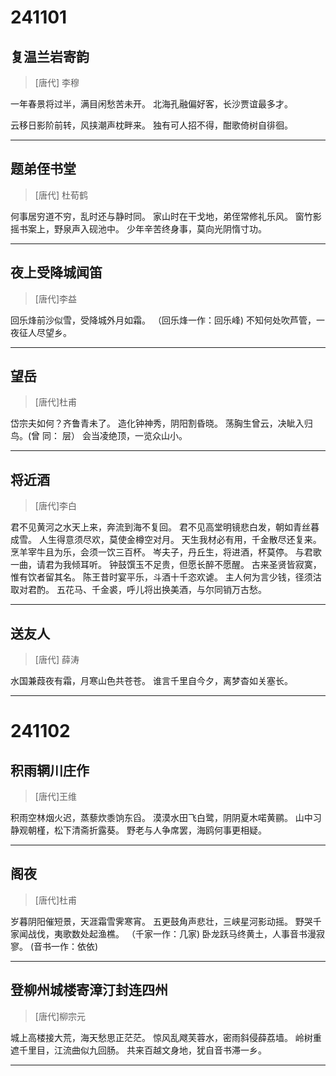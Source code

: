 # 241101

## 复温兰岩寄韵

> [唐代] 李穆 

一年春景将过半，满目闲愁苦未开。
北海孔融偏好客，长沙贾谊最多才。

云移日影阶前转，风挟潮声枕畔来。
独有可人招不得，酣歌倚树自徘徊。

*******

## 题弟侄书堂 

>[唐代] 杜荀鹤 

何事居穷道不穷，乱时还与静时同。 
家山时在干戈地，弟侄常修礼乐风。 
窗竹影摇书案上，野泉声入砚池中。 
少年辛苦终身事，莫向光阴惰寸功。

***

## 夜上受降城闻笛

>[唐代]李益 

回乐烽前沙似雪，受降城外月如霜。 
（回乐烽一作：回乐峰) 
不知何处吹芦管，一夜征人尽望乡。

***

## 望岳

>[唐代]杜甫 

岱宗夫如何？齐鲁青未了。 
造化钟神秀，阴阳割昏晓。 
荡胸生曾云，决眦入归鸟。(曾 同： 层） 
会当凌绝顶，一览众山小。

***

## 将近酒

>[唐代]李白

君不见黄河之水天上来，奔流到海不复回。 
君不见高堂明镜悲白发，朝如青丝暮成雪。
人生得意须尽欢，莫使金樽空对月。 
天生我材必有用，千金散尽还复来。 
烹羊宰牛且为乐，会须一饮三百杯。 
岑夫子，丹丘生，将进酒，杯莫停。 
与君歌一曲，请君为我倾耳听。 
钟鼓馔玉不足贵，但愿长醉不愿醒。 
古来圣贤皆寂寞，惟有饮者留其名。 
陈王昔时宴平乐，斗酒十千恣欢谑。 
主人何为言少钱，径须沽取对君酌。 
五花马、千金裘，呼儿将出换美酒，与尔同销万古愁。

***

## 送友人 

>[唐代] 薛涛 

水国兼葭夜有霜，月寒山色共苍苍。 
谁言千里自今夕，离梦杳如关塞长。

***

# 241102

## 积雨辋川庄作 

>[唐代]王维 

积雨空林烟火迟，蒸藜炊黍饷东舀。 
漠漠水田飞白鹭，阴阴夏木喏黄鹂。 
山中习静观朝槿，松下清斋折露葵。 
野老与人争席罢，海鸥何事更相疑。

***

## 阁夜 

>[唐代]杜甫 

岁暮阴阳催短景，天涯霜雪霁寒宵。 
五更鼓角声悲壮，三峡星河影动摇。 
野哭千家闻战伐，夷歌数处起渔樵。 
（千家一作：几家) 
卧龙跃马终黄土，人事音书漫寂寥。
 (音书一作：依依)

***

## 登柳州城楼寄漳汀封连四州 

>[唐代]柳宗元 

城上高楼接大荒，海天愁思正茫茫。 
惊风乱飕芙蓉水，密雨斜侵薛荔墙。 
岭树重遮千里目，江流曲似九回肠。 
共来百越文身地，犹自音书滞一乡。

***
